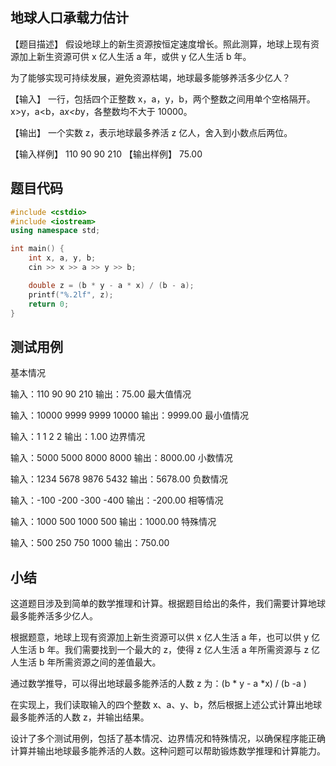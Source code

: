 ## 地球人口承载力估计

【题目描述】
假设地球上的新生资源按恒定速度增长。照此测算，地球上现有资源加上新生资源可供 x 亿人生活 a 年，或供 y 亿人生活 b 年。

为了能够实现可持续发展，避免资源枯竭，地球最多能够养活多少亿人？

【输入】
一行，包括四个正整数 x，a，y，b，两个整数之间用单个空格隔开。x>y，a<b，a*x<b*y，各整数均不大于 10000。

【输出】
一个实数 z，表示地球最多养活 z 亿人，舍入到小数点后两位。

【输入样例】
110 90 90 210
【输出样例】
75.00

## 题目代码

```c++
#include <cstdio>
#include <iostream>
using namespace std;

int main() {
    int x, a, y, b;
    cin >> x >> a >> y >> b;

    double z = (b * y - a * x) / (b - a);
    printf("%.2lf", z);
    return 0;
}

```

## 测试用例

基本情况

输入：110 90 90 210
输出：75.00
最大值情况

输入：10000 9999 9999 10000
输出：9999.00
最小值情况

输入：1 1 2 2
输出：1.00
边界情况

输入：5000 5000 8000 8000
输出：8000.00
小数情况

输入：1234 5678 9876 5432
输出：5678.00
负数情况

输入：-100 -200 -300 -400
输出：-200.00
相等情况

输入：1000 500 1000 500
输出：1000.00
特殊情况

输入：500 250 750 1000
输出：750.00

## 小结

这道题目涉及到简单的数学推理和计算。根据题目给出的条件，我们需要计算地球最多能养活多少亿人。

根据题意，地球上现有资源加上新生资源可以供 x 亿人生活 a 年，也可以供 y 亿人生活 b 年。我们需要找到一个最大的 z，使得 z 亿人生活 a 年所需资源与 z 亿人生活 b 年所需资源之间的差值最大。

通过数学推导，可以得出地球最多能养活的人数 z 为：(b * y - a *x) / (b -a )
​

在实现上，我们读取输入的四个整数 x、a、y、b，然后根据上述公式计算出地球最多能养活的人数 z，并输出结果。

设计了多个测试用例，包括了基本情况、边界情况和特殊情况，以确保程序能正确计算并输出地球最多能养活的人数。这种问题可以帮助锻炼数学推理和计算能力。
